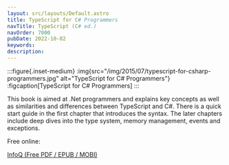 ```yaml
---
layout: src/layouts/Default.astro
title: TypeScript for C# Programmers
navTitle: TypeScript (C# ed.)
navOrder: 7000
pubDate: 2022-10-02
keywords: 
description: 
---
```


:::figure{.inset-medium}
:img{src="/img/2015/07/typescript-for-csharp-programmers.jpg" alt="TypeScript for C# Programmers"}
:figcaption[TypeScript for C# Programmers]
:::

This book is aimed at .Net programmers and explains key concepts as well as similarities and differences between TypeScript and C#. There is a quick start guide in the first chapter that introduces the syntax. The later chapters include deep dives into the type system, memory management, events and exceptions.

Free online:

[InfoQ (Free PDF / EPUB / MOBI)](https://www.infoq.com/minibooks/typescript-c-sharp-programmers)